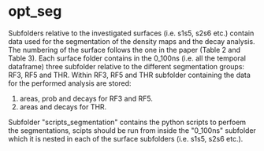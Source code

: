 # opt_seg

Subfolders relative to the investigated surfaces (i.e. s1s5, s2s6 etc.) contain data used for the segmentation of the density maps and the decay analysis. The numbering of the surface follows the one in the paper (Table 2 and Table 3). Each surface folder contains in the 0_100ns (i.e. all the temporal dataframe) three subfolder relative to the different segmentation groups: RF3, RF5 and THR. Within RF3, RF5 and THR subfolder containing the data for the performed analysis are stored:

1) areas, prob and decays for RF3 and RF5.
2) areas and decays for THR.

Subfolder "scripts_segmentation" contains the python scripts to perfoem the segmentations, scipts should be run from inside the "0_100ns" subfolder which it is nested in each of the surface subfolders (i.e. s1s5, s2s6 etc.).
